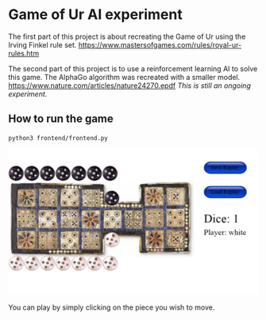 # Game of Ur AI experiment

The first part of this project is about recreating the Game of Ur using the Irving Finkel rule set. https://www.mastersofgames.com/rules/royal-ur-rules.htm

The second part of this project is to use a reinforcement learning AI to solve this game. 
The AlphaGo algorithm was recreated with a smaller model. https://www.nature.com/articles/nature24270.epdf
*This is still an ongoing experiment.*

## How to run the game
```
python3 frontend/frontend.py
```

![Game Screenshot](screenshot.png)

You can play by simply clicking on the piece you wish to move.